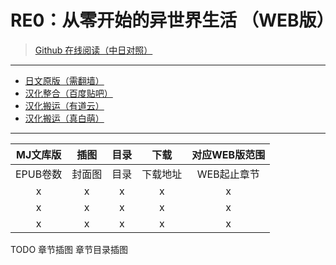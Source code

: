 # RE0：从零开始的异世界生活 （WEB版）

> [Github 在线阅读（中日对照）](https://lyy289065406.github.io/re0-web)

------

- [日文原版（需翻墙）](http://ncode.syosetu.com/n2267be/)
- [汉化整合（百度贴吧）](https://tieba.baidu.com/p/4974060711?red_tag=0820409600)
- [汉化搬运（有道云）](https://note.youdao.com/ynoteshare1/index.html?id=c79c8f8e467ac554d292d62a43dc8bf6&type=note#/&sfc=qqfriend)
- [汉化搬运（真白萌）](https://masiro.moe/forum.php?mod=forumdisplay&fid=251)

------

| MJ文库版 | 插图 |  目录 |  下载 | 对应WEB版范围 |
|:-----:|:-----:|:-----:|:-----:|:-----:|
| EPUB卷数 | 封面图 | 目录 | 下载地址 | WEB起止章节 |
| x | x | x | x | x |
| x | x | x | x | x |
| x | x | x | x | x |


TODO 章节插图 章节目录插图


